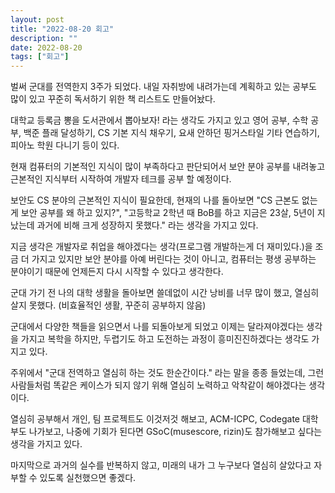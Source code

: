 ```yaml
---
layout: post
title: "2022-08-20 회고"
description: ""
date: 2022-08-20
tags: ["회고"]
---
```


벌써 군대를 전역한지 3주가 되었다. 내일 자취방에 내려가는데 계획하고 있는 공부도 많이 있고 꾸준히 독서하기 위한 책 리스트도 만들어놨다.

대학교 등록금 뽕을 도서관에서 뽑아보자! 라는 생각도 가지고 있고 영어 공부, 수학 공부, 백준 플래 달성하기, CS 기본 지식 채우기, 요새 안하던 핑거스타일 기타 연습하기, 피아노 학원 다니기 등이 있다.

현재 컴퓨터의 기본적인 지식이 많이 부족하다고 판단되어서 보안 분야 공부를 내려놓고 근본적인 지식부터 시작하여 개발자 테크를 공부 할 예정이다. 

보안도 CS 분야의 근본적인 지식이 필요한데, 현재의 나를 돌아보면 "CS 근본도 없는게 보안 공부를 왜 하고 있지?", "고등학교 2학년 때 BoB를 하고 지금은 23살, 5년이 지났는데 과거에 비해 크게 성장하지 못했다." 라는 생각을 가지고 있다. 

지금 생각은 개발자로 취업을 해야겠다는 생각(프로그램 개발하는게 더 재미있다.)을 조금 더 가지고 있지만 보안 분야를 아예 버린다는 것이 아니고, 컴퓨터는 평생 공부하는 분야이기 때문에 언제든지 다시 시작할 수 있다고 생각한다.

군대 가기 전 나의 대학 생활을 돌아보면 쓸데없이 시간 낭비를 너무 많이 했고, 열심히 살지 못했다. (비효율적인 생활, 꾸준히 공부하지 않음)

군대에서 다양한 책들을 읽으면서 나를 되돌아보게 되었고 이제는 달라져야겠다는 생각을 가지고 복학을 하지만, 두렵기도 하고 도전하는 과정이 흥미진진하겠다는 생각도 가지고 있다.

주위에서 "군대 전역하고 열심히 하는 것도 한순간이다." 라는 말을 종종 들었는데, 그런 사람들처럼 똑같은 케이스가 되지 않기 위해 열심히 노력하고 악착같이 해야겠다는 생각이다.

열심히 공부해서 개인, 팀 프로젝트도 이것저것 해보고, ACM-ICPC, Codegate 대학부도 나가보고, 나중에 기회가 된다면 GSoC(musescore, rizin)도 참가해보고 싶다는 생각을 가지고 있다.

마지막으로 과거의 실수를 반복하지 않고, 미래의 내가 그 누구보다 열심히 살았다고 자부할 수 있도록 실천했으면 좋겠다.